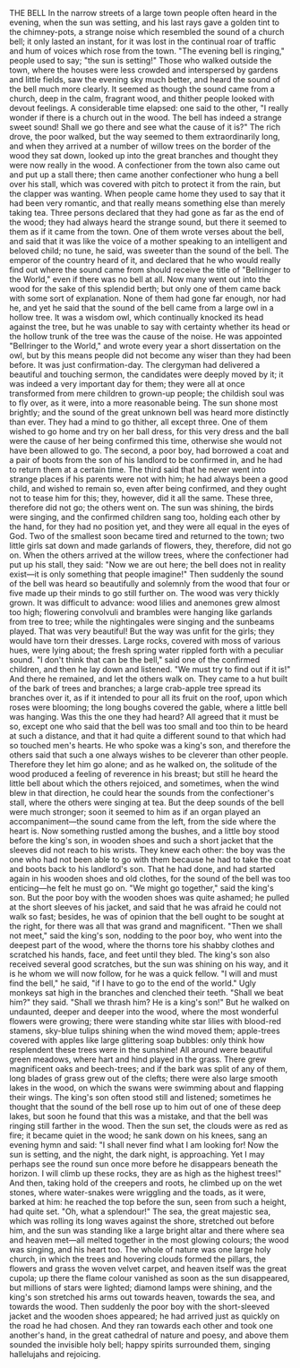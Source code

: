 THE BELL
In
the
narrow
streets
of
a
large
town
people
often
heard
in
the
evening,
when
the
sun
was
setting,
and
his
last
rays
gave
a
golden
tint
to
the
chimney-pots,
a
strange
noise
which
resembled
the
sound
of
a
church
bell;
it
only
lasted
an
instant,
for
it
was
lost
in
the
continual
roar
of
traffic
and
hum
of
voices
which
rose
from
the
town.
"The
evening
bell
is
ringing,"
people
used
to
say;
"the
sun
is
setting!"
Those
who
walked
outside
the
town,
where
the
houses
were
less
crowded
and
interspersed
by
gardens
and
little
fields,
saw
the
evening
sky
much
better,
and
heard
the
sound
of
the
bell
much
more
clearly.
It
seemed
as
though
the
sound
came
from
a
church,
deep
in
the
calm,
fragrant
wood,
and
thither
people
looked
with
devout
feelings.
A
considerable
time
elapsed:
one
said
to
the
other,
"I
really
wonder
if
there
is
a
church
out
in
the
wood.
The
bell
has
indeed
a
strange
sweet
sound!
Shall
we
go
there
and
see
what
the
cause
of
it
is?"
The
rich
drove,
the
poor
walked,
but
the
way
seemed
to
them
extraordinarily
long,
and
when
they
arrived
at
a
number
of
willow
trees
on
the
border
of
the
wood
they
sat
down,
looked
up
into
the
great
branches
and
thought
they
were
now
really
in
the
wood.
A
confectioner
from
the
town
also
came
out
and
put
up
a
stall
there;
then
came
another
confectioner
who
hung
a
bell
over
his
stall,
which
was
covered
with
pitch
to
protect
it
from
the
rain,
but
the
clapper
was
wanting.
When
people
came
home
they
used
to
say
that
it
had
been
very
romantic,
and
that
really
means
something
else
than
merely
taking
tea.
Three
persons
declared
that
they
had
gone
as
far
as
the
end
of
the
wood;
they
had
always
heard
the
strange
sound,
but
there
it
seemed
to
them
as
if
it
came
from
the
town.
One
of
them
wrote
verses
about
the
bell,
and
said
that
it
was
like
the
voice
of
a
mother
speaking
to
an
intelligent
and
beloved
child;
no
tune,
he
said,
was
sweeter
than
the
sound
of
the
bell.
The
emperor
of
the
country
heard
of
it,
and
declared
that
he
who
would
really
find
out
where
the
sound
came
from
should
receive
the
title
of
"Bellringer
to
the
World,"
even
if
there
was
no
bell
at
all.
Now
many
went
out
into
the
wood
for
the
sake
of
this
splendid
berth;
but
only
one
of
them
came
back
with
some
sort
of
explanation.
None
of
them
had
gone
far
enough,
nor
had
he,
and
yet
he
said
that
the
sound
of
the
bell
came
from
a
large
owl
in
a
hollow
tree.
It
was
a
wisdom
owl,
which
continually
knocked
its
head
against
the
tree,
but
he
was
unable
to
say
with
certainty
whether
its
head
or
the
hollow
trunk
of
the
tree
was
the
cause
of
the
noise.
He
was
appointed
"Bellringer
to
the
World,"
and
wrote
every
year
a
short
dissertation
on
the
owl,
but
by
this
means
people
did
not
become
any
wiser
than
they
had
been
before.
It
was
just
confirmation-day.
The
clergyman
had
delivered
a
beautiful
and
touching
sermon,
the
candidates
were
deeply
moved
by
it;
it
was
indeed
a
very
important
day
for
them;
they
were
all
at
once
transformed
from
mere
children
to
grown-up
people;
the
childish
soul
was
to
fly
over,
as
it
were,
into
a
more
reasonable
being.
The
sun
shone
most
brightly;
and
the
sound
of
the
great
unknown
bell
was
heard
more
distinctly
than
ever.
They
had
a
mind
to
go
thither,
all
except
three.
One
of
them
wished
to
go
home
and
try
on
her
ball
dress,
for
this
very
dress
and
the
ball
were
the
cause
of
her
being
confirmed
this
time,
otherwise
she
would
not
have
been
allowed
to
go.
The
second,
a
poor
boy,
had
borrowed
a
coat
and
a
pair
of
boots
from
the
son
of
his
landlord
to
be
confirmed
in,
and
he
had
to
return
them
at
a
certain
time.
The
third
said
that
he
never
went
into
strange
places
if
his
parents
were
not
with
him;
he
had
always
been
a
good
child,
and
wished
to
remain
so,
even
after
being
confirmed,
and
they
ought
not
to
tease
him
for
this;
they,
however,
did
it
all
the
same.
These
three,
therefore
did
not
go;
the
others
went
on.
The
sun
was
shining,
the
birds
were
singing,
and
the
confirmed
children
sang
too,
holding
each
other
by
the
hand,
for
they
had
no
position
yet,
and
they
were
all
equal
in
the
eyes
of
God.
Two
of
the
smallest
soon
became
tired
and
returned
to
the
town;
two
little
girls
sat
down
and
made
garlands
of
flowers,
they,
therefore,
did
not
go
on.
When
the
others
arrived
at
the
willow
trees,
where
the
confectioner
had
put
up
his
stall,
they
said:
"Now
we
are
out
here;
the
bell
does
not
in
reality
exist—it
is
only
something
that
people
imagine!"
Then
suddenly
the
sound
of
the
bell
was
heard
so
beautifully
and
solemnly
from
the
wood
that
four
or
five
made
up
their
minds
to
go
still
further
on.
The
wood
was
very
thickly
grown.
It
was
difficult
to
advance:
wood
lilies
and
anemones
grew
almost
too
high;
flowering
convolvuli
and
brambles
were
hanging
like
garlands
from
tree
to
tree;
while
the
nightingales
were
singing
and
the
sunbeams
played.
That
was
very
beautiful!
But
the
way
was
unfit
for
the
girls;
they
would
have
torn
their
dresses.
Large
rocks,
covered
with
moss
of
various
hues,
were
lying
about;
the
fresh
spring
water
rippled
forth
with
a
peculiar
sound.
"I
don't
think
that
can
be
the
bell,"
said
one
of
the
confirmed
children,
and
then
he
lay
down
and
listened.
"We
must
try
to
find
out
if
it
is!"
And
there
he
remained,
and
let
the
others
walk
on.
They
came
to
a
hut
built
of
the
bark
of
trees
and
branches;
a
large
crab-apple
tree
spread
its
branches
over
it,
as
if
it
intended
to
pour
all
its
fruit
on
the
roof,
upon
which
roses
were
blooming;
the
long
boughs
covered
the
gable,
where
a
little
bell
was
hanging.
Was
this
the
one
they
had
heard?
All
agreed
that
it
must
be
so,
except
one
who
said
that
the
bell
was
too
small
and
too
thin
to
be
heard
at
such
a
distance,
and
that
it
had
quite
a
different
sound
to
that
which
had
so
touched
men's
hearts.
He
who
spoke
was
a
king's
son,
and
therefore
the
others
said
that
such
a
one
always
wishes
to
be
cleverer
than
other
people.
Therefore
they
let
him
go
alone;
and
as
he
walked
on,
the
solitude
of
the
wood
produced
a
feeling
of
reverence
in
his
breast;
but
still
he
heard
the
little
bell
about
which
the
others
rejoiced,
and
sometimes,
when
the
wind
blew
in
that
direction,
he
could
hear
the
sounds
from
the
confectioner's
stall,
where
the
others
were
singing
at
tea.
But
the
deep
sounds
of
the
bell
were
much
stronger;
soon
it
seemed
to
him
as
if
an
organ
played
an
accompaniment—the
sound
came
from
the
left,
from
the
side
where
the
heart
is.
Now
something
rustled
among
the
bushes,
and
a
little
boy
stood
before
the
king's
son,
in
wooden
shoes
and
such
a
short
jacket
that
the
sleeves
did
not
reach
to
his
wrists.
They
knew
each
other:
the
boy
was
the
one
who
had
not
been
able
to
go
with
them
because
he
had
to
take
the
coat
and
boots
back
to
his
landlord's
son.
That
he
had
done,
and
had
started
again
in
his
wooden
shoes
and
old
clothes,
for
the
sound
of
the
bell
was
too
enticing—he
felt
he
must
go
on.
"We
might
go
together,"
said
the
king's
son.
But
the
poor
boy
with
the
wooden
shoes
was
quite
ashamed;
he
pulled
at
the
short
sleeves
of
his
jacket,
and
said
that
he
was
afraid
he
could
not
walk
so
fast;
besides,
he
was
of
opinion
that
the
bell
ought
to
be
sought
at
the
right,
for
there
was
all
that
was
grand
and
magnificent.
"Then
we
shall
not
meet,"
said
the
king's
son,
nodding
to
the
poor
boy,
who
went
into
the
deepest
part
of
the
wood,
where
the
thorns
tore
his
shabby
clothes
and
scratched
his
hands,
face,
and
feet
until
they
bled.
The
king's
son
also
received
several
good
scratches,
but
the
sun
was
shining
on
his
way,
and
it
is
he
whom
we
will
now
follow,
for
he
was
a
quick
fellow.
"I
will
and
must
find
the
bell,"
he
said,
"if
I
have
to
go
to
the
end
of
the
world."
Ugly
monkeys
sat
high
in
the
branches
and
clenched
their
teeth.
"Shall
we
beat
him?"
they
said.
"Shall
we
thrash
him?
He
is
a
king's
son!"
But
he
walked
on
undaunted,
deeper
and
deeper
into
the
wood,
where
the
most
wonderful
flowers
were
growing;
there
were
standing
white
star
lilies
with
blood-red
stamens,
sky-blue
tulips
shining
when
the
wind
moved
them;
apple-trees
covered
with
apples
like
large
glittering
soap
bubbles:
only
think
how
resplendent
these
trees
were
in
the
sunshine!
All
around
were
beautiful
green
meadows,
where
hart
and
hind
played
in
the
grass.
There
grew
magnificent
oaks
and
beech-trees;
and
if
the
bark
was
split
of
any
of
them,
long
blades
of
grass
grew
out
of
the
clefts;
there
were
also
large
smooth
lakes
in
the
wood,
on
which
the
swans
were
swimming
about
and
flapping
their
wings.
The
king's
son
often
stood
still
and
listened;
sometimes
he
thought
that
the
sound
of
the
bell
rose
up
to
him
out
of
one
of
these
deep
lakes,
but
soon
he
found
that
this
was
a
mistake,
and
that
the
bell
was
ringing
still
farther
in
the
wood.
Then
the
sun
set,
the
clouds
were
as
red
as
fire;
it
became
quiet
in
the
wood;
he
sank
down
on
his
knees,
sang
an
evening
hymn
and
said:
"I
shall
never
find
what
I
am
looking
for!
Now
the
sun
is
setting,
and
the
night,
the
dark
night,
is
approaching.
Yet
I
may
perhaps
see
the
round
sun
once
more
before
he
disappears
beneath
the
horizon.
I
will
climb
up
these
rocks,
they
are
as
high
as
the
highest
trees!"
And
then,
taking
hold
of
the
creepers
and
roots,
he
climbed
up
on
the
wet
stones,
where
water-snakes
were
wriggling
and
the
toads,
as
it
were,
barked
at
him:
he
reached
the
top
before
the
sun,
seen
from
such
a
height,
had
quite
set.
"Oh,
what
a
splendour!"
The
sea,
the
great
majestic
sea,
which
was
rolling
its
long
waves
against
the
shore,
stretched
out
before
him,
and
the
sun
was
standing
like
a
large
bright
altar
and
there
where
sea
and
heaven
met—all
melted
together
in
the
most
glowing
colours;
the
wood
was
singing,
and
his
heart
too.
The
whole
of
nature
was
one
large
holy
church,
in
which
the
trees
and
hovering
clouds
formed
the
pillars,
the
flowers
and
grass
the
woven
velvet
carpet,
and
heaven
itself
was
the
great
cupola;
up
there
the
flame
colour
vanished
as
soon
as
the
sun
disappeared,
but
millions
of
stars
were
lighted;
diamond
lamps
were
shining,
and
the
king's
son
stretched
his
arms
out
towards
heaven,
towards
the
sea,
and
towards
the
wood.
Then
suddenly
the
poor
boy
with
the
short-sleeved
jacket
and
the
wooden
shoes
appeared;
he
had
arrived
just
as
quickly
on
the
road
he
had
chosen.
And
they
ran
towards
each
other
and
took
one
another's
hand,
in
the
great
cathedral
of
nature
and
poesy,
and
above
them
sounded
the
invisible
holy
bell;
happy
spirits
surrounded
them,
singing
hallelujahs
and
rejoicing.
